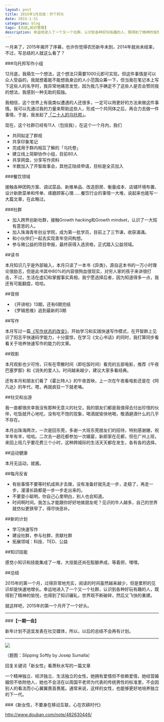 ```yaml
---
layout: post
title: 2015年1月总结：开个好头
date: 2015-1-31
categories: blog
tags: [总结,知识管理]
description: 幸运地进入了一个又一个社群，认识到各种好玩有趣的人，既得到了精神的愉悦，也得到了知识碾轧，世界观不断破碎，然后又飞快的重建。
---
```


一月来了，2015年揭开了序幕，也许你觉得农历新年未到，2014年就尚未结束，不过，写总结的人就这么看了？

###乌托邦写作小组

12月底，我萌生一个想法，这个想法只需要1000元即可实现，但这件事情是可以众人受益的，我就想着能不能想我身边的人小范围众筹一下，但当我在笔记本上写下这些人的名字时，我异常地痛苦发觉，因为我几乎确定不了这些人是否会赞同我的想法，我感到一种无助的孤独。

我相信，这个世界上有我类似遭遇的人还很多，一定可以用更好的方法来做这件事情。我可以先通过我的力量来帮助这些人，形成一个共同体之后，再合力去做一件事情，于是，我发起了[「二十人的乌托邦」](http://www.jianshu.com/p/582b911697cd)。

现在，这个社群已经有11人（包括我），在这个一个月内，我们

- 共同拟定了群规
- 共享印象笔记
- 完成用于群内相互了解的「乌托卷」
- 建立线上简聊协作小组，目前80人
- 共享网盘，分享写作资料
- 半数加入了开智故事会，其他正陆续申请，目标是全员加入


###餐饮领域

接触各种团购方案、调试菜品、新推单品、改造厨房、衡量成本、店铺环境布置、设计新款菜单和传单、琢磨顾客心理……餐饮行业的事情一大堆，说起来也能写一大篇文章，在此略过。

###社群

- 加入跨界创新社群，接触Growth hacking和Growth mindset，认识了一大班有意思的人。
- 加入珠海青年创业学院，成为第一批学员，目前上了三节课，收获滿滿。
- 和小伙伴们一起去实现青年空间构想。
- 参与微公益的项目申报，最终获得入选资格，正式踏入公益领域。

##读书

本月知识几乎是外部输入，本月只读了一本书《异类》，源自这本书的一万小时理论很励志，但是此书其中80%的内容很狗血很现实，对穷人家的孩子来讲很打击，不过，生活在虚幻和掌握事实真相，我宁愿选择后者，因为知道得多一点，我还有可能翻盘，哈哈。

##音频

- 《开讲啦》13期，还有6期完结
- 《罗辑思维》追到最新的3期


##写作

本月写过一篇[《写作状态的改变》](http://cnfeat.com/2015/01/22/2015-01-22-write-change/)，开始学习和实践快速写作模式，在开智群上见识了阳志平快速码字能力，十分震惊，在学习《文心书话》的同时，我打算同步看看关于培养快速写作的能力的文章。

##观影

本月观影也少可怜，只有在零散时间（即吃饭时间）看完的五部电影，推荐《午夜巴塞罗那》和《消失的爱人》。时间越来越少，建议大家多看经典。

还有本月和朋友们看了《霍比特人》的午夜首映，上一次在午夜看电影还是在《阿凡达》的年代，嗯，再就疯狂一下就老咯。

##社交和出游

我一直都很庆幸我没有那种无意义的社交，我的朋友们都是我值得去付出珍惜的伙伴，吃饭就开心地吃，没有吃不饱的现象，喝酒就愉快地喝，敬酒避酒什么的几乎不存在。

本月出珠海两次，一次是回东莞，多谢一大班东莞朋友们的招待，特别感谢姗，祝羊年有羊，哈哈。二次去一趟花都参加一次婚宴，新郎家在花都，但在广州上班，来回上班几乎要花费三个小时，这种跨城际的生活天天都在发生，各有各的选择。

##运动健康

本月无运动，就酱。

##每月反省

- 有些事情不要等时机成熟才去做，没有准备好就先走一步，走稳了，再走一步，漫漫长路都是一步一步走出来的。
- 不要耍小聪明，你自己心里明白，别人也会知道。
- 时间啊时间，我怎么才能跟你好好地做朋友呢？见识的牛人越多，自己的世界就仿似更狭窄了，得尽快恶补。

##新的计划

- 学习快速写作
- 建设社群，参与社群，贡献社群
- 拓展领域：科技、TED、公益

##知识技能

感觉小知识和技能集成了一堆，大技能还尚在酝酿养成，等着把，嘿嘿。

##总结

2015年的第一个月，过得异常地充实，阅读的时间虽然越来越少，但是累积的见识却是快速地增长。幸运地进入了一个又一个社群，认识到各种好玩有趣的人，既得到了精神的愉悦，也得到了知识碾轧，世界观不断破碎，然后又飞快的重建。

就这样吧，2015年的第一个月开了一个好头。

---

###**【一期一会】**

新年计划不适宜发表在社交媒体，所以，以后的总结不会再有计划。


----


![](http://7d9mjz.com1.z0.glb.clouddn.com/2014-12-15.jpg)

（题图：Slipping Softly by Josep Sumalla）

回复关键词「新女性」看萧秋水写的一篇文章

一个精神独立、经济独立、生活独立的女性，她拥有爱情但不依赖爱情，她经营婚姻但不依附他人，她也不会活在以周国平老师为代表的传统男性的标准里，不会因别人的看法而小心翼翼畏首畏尾。通常来说，这样的女性，也能够更好地培养独立的下一代。


###《新女性，不要身在移动互联，心在农耕时代》

http://www.douban.com/note/482630446/

